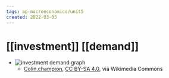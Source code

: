 ```yaml
---
tags: ap-macroeconomics/unit5 
created: 2022-03-05
---
```


# [[investment]] [[demand]]

- ![investment demand graph](https://upload.wikimedia.org/wikipedia/commons/3/33/Keynesinvestment.svg)
	- <a href="https://commons.wikimedia.org/wiki/File:Keynesinvestment.svg">Colin.champion</a>, <a href="https://creativecommons.org/licenses/by-sa/4.0">CC BY-SA 4.0</a>, via Wikimedia Commons 
